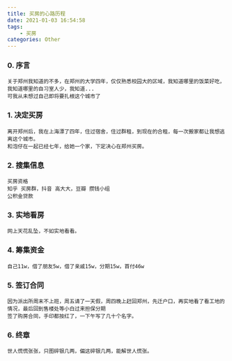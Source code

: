 ```yaml
---
title: 买房的心路历程
date: 2021-01-03 16:54:58
tags:
    - 买房
categories: Other
---
```



### 0. 序言
    
    关于郑州我知道的不多，在郑州的大学四年，仅仅熟悉校园大的区域，我知道哪里的饭菜好吃，我知道哪里的自习室人少，我知道...
    可我从未想过自己即将要扎根这个城市了

### 1. 决定买房
    
    离开郑州后，我在上海漂了四年，住过宿舍，住过群租，到现在的合租，每一次搬家都让我想逃离这个城市。
    和泡仔在一起已经七年，给她一个家，下定决心在郑州买房。

### 2. 搜集信息

    买房资格
    知乎 买房群，抖音 高大大，豆瓣 攒钱小组
    公积金贷款

### 3. 实地看房

    网上天花乱坠，不如实地看看。

### 4. 筹集资金

    自己11w，借了朋友5w，借了亲戚15w，分期15w，首付46w

### 5. 签订合同

    因为派出所周末不上班，周五请了一天假，周四晚上赶回郑州，先迁户口，再实地看了看工地的情况，最后回到售楼处等小白过来担保分期
    签了购房合同，手印都按红了，一下午写了几十个名字。

### 6. 终章

    世人慌慌张张，只图碎银几两，偏这碎银几两，能解世人慌张。

